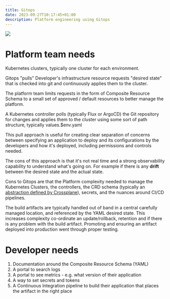 ```yaml
---
title: Gitops
date: 2023-09-27T10:17:45+01:00
description: Platform engineering using Gitops
---
```


<img src="https://s.natalian.org/2023-09-27/gitops.png">

# Platform team needs

Kubernetes clusters, typically one cluster for each environment.

Gitops "pulls" Developer's infrastructure resource requests "desired state" that is checked into git and continuously applies them to the cluster.

The platform team limits requests in the form of Composite Resource Schema to a small set of approved / default resources to better manage the platform.

A Kubernetes controller polls (typically Flux or ArgoCD) the Git repository for changes and applies them to the cluster using some sort of path structure, typically values.$env.yaml

This pull approach is useful for creating clear separation of concerns between specifying an application to deploy and its configurations by the developers and how it's deployed, including permissions and controls needed.

The cons of this approach is that it's not real time and a strong observability capability to understand what's going on. For example if there is any **drift** between the desired state and the actual state.

Cons to Gitops are that the Platform complexity needed to manage the Kubernetes Clusters, the controllers, the CRD schema (typically an [abstraction defined by Crossplane](https://marketplace.upbound.io/providers/upbound/provider-aws-lambda/v0.40.0/resources/lambda.aws.upbound.io/Function/v1beta1)), secrets, and the nuances around CI/CD pipelines.

The build artifacts are typically handled out of band in a central carefully managed location, and referenced by the YAML desired state. This increases complexity co-ordinate an update/rollback, retention and if there is any problem with the build artifact. Promoting and ensuring an artifact deployed into production went through proper testing.

# Developer needs

1. Documentation around the Composite Resource Schema (YAML)
2. A portal to search logs 
3. A portal to see metrics - e.g. what version of their application
4. A way to set secrets and tokens
5. A Continuous Integration pipeline to build their application that places the artifact in the right place